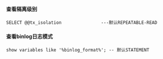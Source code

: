 #### 查看隔离级别

```mysql
SELECT @@tx_isolation               ---默认REPEATABLE-READ
```

#### 查看binlog日志模式

```mysql
show variables like '%binlog_format%'; -- 默认STATEMENT
```

